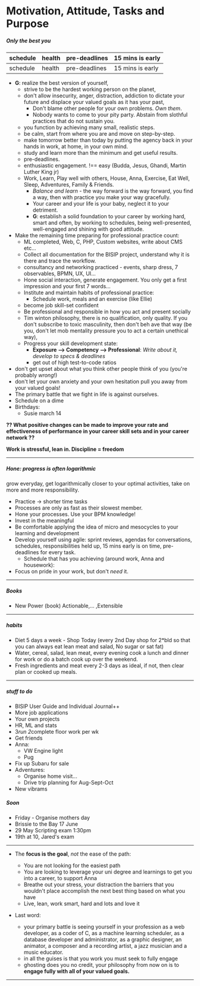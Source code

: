 # Motivation, Attitude, Tasks and Purpose

##### *Only* the best you

| schedule | health | pre-deadlines | 15 mins is early |
| -------- | ------ | ------------- | ---------------- |
| schedule | health | pre-deadlines | 15 mins is early |

* **G**: realize the best version of yourself,
    * strive to be the hardest working person on the planet,
    * don't allow insecurity, anger, distraction, addiction to dictate your future and displace your valued goals as it has your past,
        * Don't blame other people for your own problems. *Own them*.
        * Nobody wants to come to your pity party. Abstain from slothful practices that do not sustain you.
    * you function by achieving many small, realistic steps.
    * be calm, start from where you are and move on step-by-step.
    * make tomorrow better than today by putting the agency back in your hands in work, at home, in your own mind.
    * study and learn more than the minimum and get useful results.
    * pre-deadlines.
    * enthusiastic engagement. !== easy (Budda, Jesus, Ghandi, Martin Luther King jr)
    * Work, Learn, Play well with others, House, Anna, Exercise, Eat Well, Sleep, Adventures, Family & Friends.
        * *Balance and learn* - the way forward is the way forward, you find a way, then with practice you make your way gracefully.
        * Your career and your life is your baby, neglect it to your detriment.
        * **G**: establish a solid foundation to your career by working hard, smart and often, by working to schedules, being well-presented, well-engaged and shining with good attitude.
* Make the remaining time preparing for professional practice count:
    * ML completed, Web, C, PHP, Custom websites, write about CMS etc...
    * Collect all documentation for the BISIP project, understand why it is there and trace the workflow.
    * consultancy and networking practiced - events, sharp dress, 7 observables, BPMN, UX, UI...
    * Hone social interaction, generate engagement. You only get a first impression and your first 7 words...
    * Institute and maintain habits of professional practice:
    	* Schedule work, meals and an exercise (like Ellie)
    * become job skill-set confident
	* Be professional and responsible in how you act and present socially
    * Tim winton philosophy, there is no qualification, only quality. If you don't subscribe to toxic masculinity, then don't beh ave that way (be you, don't let mob mentality pressure you to act a certain unethical way),
    * Progress your skill development state:
        * **Exposure --> Competency --> Professional**: *Write about it, develop to specs & deadlines*
        * get out of high test-to-code ratios
* don't get upset about what you think other people think of you (you're probably *wrong*!)
* don't let your own anxiety and your own hesitation pull you away from your valued goals!
* The primary battle that we fight in life is against ourselves.
* Schedule on a dime
* Birthdays:
    * Susie march 14

**?? What positive changes can be made to improve your rate and effectiveness of performance in your career skill sets and in your career network ??**

**Work is stressful, lean in. Discipline = freedom**

---

##### Hone: progress is often logarithmic

grow everyday, get logarithmically closer to your optimal activities, take on more and more responsibility.

* Practice -> shorter time tasks
* Processes are only as fast as their slowest member.
* Hone your processes. Use your BPM knowledge!
* Invest in the meaningful
* Be comfortable applying the idea of micro and mesocycles to your learning and development
* Develop yourself using agile: sprint reviews, agendas for conversations, schedules, responsibilities held up, 15 mins early is on time, pre-deadlines for every task.
    * Schedule that has you achieving (around work, Anna and housework):
* Focus on pride in your work, but don't *need* it.

---

##### Books

* New Power (book) Actionable,... ,Extensible

---

##### habits

* Diet 5 days a week - Shop Today (every 2nd Day shop for 2*bld so that you can always eat lean meat and salad, No sugar or sat fat)
* Water, cereal, salad, lean meat, every evening cook a lunch and dinner for work or do a batch cook up over the weekend.
* Fresh ingredients and meat every 2-3 days as ideal, if not, then clear plan or cooked up meals.

---

##### stuff to do

* BISIP User Guide and Individual Journal++
* More job applications
* Your own projects
* HR, ML and stats
* 3*run 2*complete floor work per wk
* Get friends
* Anna:
    * VW Engine light
    * Pug
* Fix up Subaru for sale
* Adventures:
    * Organise home visit...
    * Drive trip planning for Aug-Sept-Oct
* New vibrams

##### Soon

* Friday - Organise mothers day
* Brissie to the Bay 17 June
* 29 May Scripting exam 1:30pm
* 19th at 10, Jared's exam

---

* The **focus is the goal**, *not* the ease of the path:
    * You are not looking for the easiest path
    * You are looking to leverage your uni degree and learnings to get you into a career, to support Anna
    * Breathe out your stress, your distraction the barriers that you wouldn't place accomplish the next best thing based on what you have
    * Live, lean, work smart, hard and lots and love it

* Last word:
	* your primary battle is seeing yourself in your profession as a web developer, as a coder of C, as a machine learning scheduler, as a database developer and administrator, as a graphic designer, an animator, a composer and a recording artist, a jazz musician and a music educator.
	* in all the guises is that you work you must seek to fully engage
	* ghosting does you no credit, your philosophy from now on is to **engage fully with all of your valued goals.**

---
